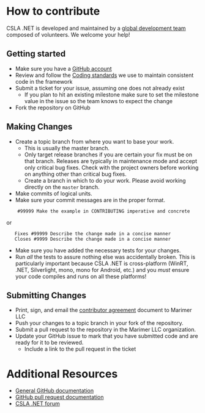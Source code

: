 # How to contribute

CSLA .NET is developed and maintained by a [global development team](http://www.lhotka.net/Article.aspx?area=4&id=bbe426f7-cd06-482f-bfa7-ec5640296562) composed of volunteers. We welcome your help!

## Getting started

* Make sure you have a [GitHub account](https://github.com/signup/free)
* Review and follow the [Coding standards](https://github.com/MarimerLLC/csla/wiki/Coding-standards) we use to maintain consistent code in the framework
* Submit a ticket for your issue, assuming one does not already exist
  * If you plan to hit an existing milestone make sure to set the milestone value in the issue so the team knows to expect the change
* Fork the repository on GitHub

## Making Changes

* Create a topic branch from where you want to base your work.
  * This is usually the master branch.
  * Only target release branches if you are certain your fix must be on that
    branch. Releases are typically in maintenance mode and accept only
    critical bug fixes. Check with the project owners before working on
    anything other than critical bug fixes.
  * Create a branch in which to do your work.  Please avoid working directly on the
    `master` branch.
* Make commits of logical units.
* Make sure your commit messages are in the proper format.

````
    #99999 Make the example in CONTRIBUTING imperative and concrete
````

or

````
   Fixes #99999 Describe the change made in a concise manner
   Closes #9999 Describe the change made in a concise manner
````

* Make sure you have added the necessary tests for your changes.
* Run _all_ the tests to assure nothing else was accidentally broken. This is
  particularly important because CSLA .NET is cross-platform (WinRT, .NET, Silverlight,
  mono, mono for Android, etc.) and you _must_ ensure your code compiles and runs on all
  these platforms!

## Submitting Changes

* Print, sign, and email the [contributor agreement](https://github.com/MarimerLLC/csla/blob/master/Support/Contributions/CSLA%20Contributor%20Agreement.pdf?raw=true) document to Marimer LLC
* Push your changes to a topic branch in your fork of the repository.
* Submit a pull request to the repository in the Marimer LLC organization.
* Update your GitHub issue to mark that you have submitted code and are ready for it to be reviewed.
  * Include a link to the pull request in the ticket

# Additional Resources

* [General GitHub documentation](http://help.github.com/)
* [GitHub pull request documentation](http://help.github.com/send-pull-requests/)
* [CSLA .NET forum](http://forums.lhotka.net/forums/5.aspx/)
